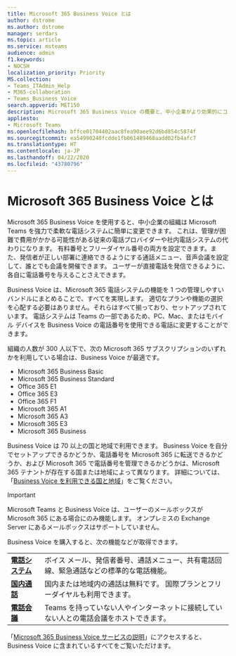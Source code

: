 ```yaml
---
title: Microsoft 365 Business Voice とは
author: dstrome
ms.author: dstrome
manager: serdars
ms.topic: article
ms.service: msteams
audience: admin
f1.keywords:
- NOCSH
localization_priority: Priority
MS.collection:
- Teams_ITAdmin_Help
- M365-collaboration
- Teams_Business_Voice
search.appverid: MET150
description: Microsoft 365 Business Voice の概要と、中小企業がより効果的にコミュニケーションを行えるようにする方法。
appliesto:
- Microsoft Teams
ms.openlocfilehash: bffce01704402aac8fea90aee92d6bd854c5874f
ms.sourcegitcommit: ea54990240fcdde1fb061489468aadd02fb4afc7
ms.translationtype: HT
ms.contentlocale: ja-JP
ms.lasthandoff: 04/22/2020
ms.locfileid: "43780796"
---
```

# <a name="what-is-microsoft-365-business-voice"></a>Microsoft 365 Business Voice とは

Microsoft 365 Business Voice を使用すると、中小企業の組織は Microsoft Teams を強力で柔軟な電話システムに簡単に変更できます。 これは、管理が困難で費用がかかる可能性がある従来の電話プロバイダーや社内電話システムの代わりになります。 有料番号とフリーダイヤル番号の両方を設定できます。また、発信者が正しい部署に連絡できるようにする通話メニュー、音声会議を設定して、誰とでも会議を開催できます。 ユーザーが直接電話を発信できるように、各自に電話番号を与えることさえできます。

Business Voice は、Microsoft 365 電話システムの機能を 1 つの管理しやすいバンドルにまとめることで、すべてを実現します。 適切なプランや機能の選択を心配する必要はありません。それらはすべて揃っており、セットアップされています。 電話システムは Teams の一部であるため、PC、Mac、またはモバイル デバイスを Business Voice の電話番号を使用できる電話に変更することができます。

組織の人数が 300 人以下で、次の Microsoft 365 サブスクリプションのいずれかを利用している場合は、Business Voice が最適です。

* Microsoft 365 Business Basic
* Microsoft 365 Business Standard
* Office 365 E1
* Office 365 E3
* Office 365 F1
* Microsoft 365 A1
* Microsoft 365 A3
* Microsoft 365 E3
* Microsoft 365 Business

Business Voice は 70 以上の国と地域で利用できます。 Business Voice を自分でセットアップできるかどうか、電話番号を Microsoft 365 に転送できるかどうか、および Microsoft 365 で電話番号を管理できるかどうかは、Microsoft 365 テナントが存在する国または地域によって異なります。 詳細については、「[Business Voice を利用できる国と地域](country-region-availability.md)」をご覧ください。

> [!IMPORTANT]
>
> Microsoft Teams と Business Voice は、ユーザーのメールボックスが Microsoft 365 にある場合にのみ機能します。  オンプレミスの Exchange Server にあるメールボックスはサポートしていません。

Business Voice を購入すると、次の機能などが取得できます。

<table>
    <tr>
        <td><b><a href="/microsoftteams/what-is-phone-system-in-office-365">電話システム</a></b>
        </td>
        <td>ボイス メール、発信者番号、通話メニュー、共有電話回線、緊急通話などの標準的な電話機能。
        </td>
    </tr>
<tr>
        <td><b><a href="/microsoftteams/calling-plan-landing-page">国内通話</a></b>
        </td>
        <td>国内または地域内の通話は無料です。 国際プランとフリーダイヤルも利用できます。
        </td>
    </tr>
    <tr>
        <td><b><a href="/microsoftteams/audio-conferencing-in-office-365">電話会議</a></b>
        </td>
        <td>Teams を持っていない人やインターネットに接続していない人との電話会議をホストできます。
        </td>
    </tr>
</table>

「[Microsoft 365 Business Voice サービスの説明](https://docs.microsoft.com/office365/servicedescriptions/microsoft-365-business-voice-service-description)」にアクセスすると、Business Voice に含まれているすべてをご覧いただけます。
